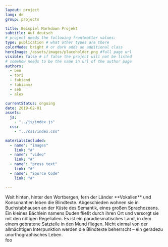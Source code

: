 ```yaml
---
layout: project
lang: de
group: projects

title: Beispiel Markdown Projekt
subtitle: Auf deutsch
# project needs the following frontmatter values:
type: publication # what other types are there
colorMode: bright # or dark adds an additional class
heroImage: /assets/images/placeholder.png #full page url
visible: false # if false the project will not be listed
# somehow needs to be the name in url of the author page
authors:
  - ben
  - tori
  - fabiand
  - fabianmz
  - seb
  - alex

currentStatus: ongoing
date: 2019-02-01
assets:
  js:
    - "../js/index.js"
  css:
    - "../css/index.css"

materialsIncluded:
  - name": "images"
    link: "#"
  - name": "video"
    link: "#"
  - name": "press text"
    link: "#"
  - name": "Source Code"
    link: "#"

---
```


<section class="project-text">
Weit hinten, hinter den Wortbergen, fern der Länder **Vokalien** und Konsonantien leben die Blindtexte. Abgeschieden wohnen sie in Buchstabhausen an der Küste des Semantik, eines großen Sprachozeans. Ein kleines Bächlein namens Duden fließt durch ihren Ort und versorgt sie mit den nötigen Regelialien. Es ist ein paradiesmatisches Land, in dem einem gebratene Satzteile in den Mund fliegen. Nicht einmal von der allmächtigen Interpunktion werden die Blindtexte beherrscht – ein geradezu unorthographisches Leben.

<div> foo</div>
</section>